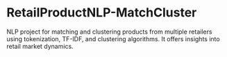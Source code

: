 # RetailProductNLP-MatchCluster
NLP project for matching and clustering products from multiple retailers using tokenization, TF-IDF, and clustering algorithms. It offers insights into retail market dynamics.
